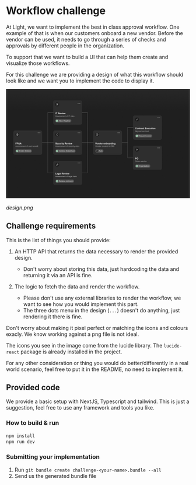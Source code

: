 # Workflow challenge

At Light, we want to implement the best in class approval workflow. One example of that is when our customers onboard a new vendor. Before the vendor can be used, it needs to go through a series of checks and approvals by different people in the organization.

To support that we want to build a UI that can help them create and visualize those workflows. 

For this challenge we are providing a design of what this workflow should look like and we want you to implement the code to display it.

![challenge design](/design.png)

*design.png*

## Challenge requirements

This is the list of things you should provide:

1. An HTTP API that returns the data necessary to render the provided design.
    - Don't worry about storing this data, just hardcoding the data and returning it via an API is fine.

2. The logic to fetch the data and render the workflow.
    - Please don't use any external libraries to render the workflow, we want to see how you would implement this part.
    - The three dots menu in the design (`...`) doesn't do anything, just rendering it there is fine.

Don't worry about making it pixel perfect or matching the icons and colours exacly. We know working against a png file is not ideal.

The icons you see in the image come from the lucide library. The `lucide-react` package is already installed in the project.

For any other consideration or thing you would do better/differently in a real world scenario, feel free to put it in the README, no need to implement it.

## Provided code

We provide a basic setup with NextJS, Typescript and tailwind. This is just a suggestion, feel free to use any framework and tools you like.

### How to build & run

```sh
npm install
npm run dev
```

### Submitting your implementation

1. Run `git bundle create challenge-<your-name>.bundle --all`
2. Send us the generated bundle file
